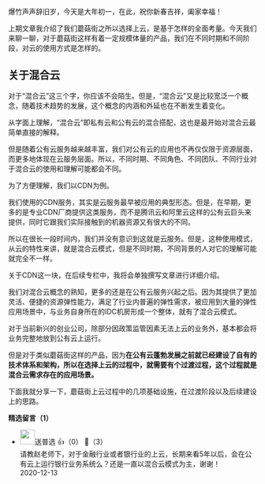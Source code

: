 爆竹声声辞旧岁，今天是大年初一，在此，祝你新春吉祥，阖家幸福！

上期文章我介绍了我们蘑菇街之所以选择上云，是基于怎样的全面考量。今天我们来聊一聊，对于蘑菇街这样有着一定规模体量的产品，我们在不同时期和不同阶段，对云的使用方式是怎样的。

## 关于混合云

对于“混合云”这三个字，你应该不会陌生。但是，“混合云”又是比较宽泛一个概念，随着技术趋势的发展，这个概念的内涵和外延也在不断发生着变化。

从字面上理解，“混合云”即私有云和公有云的混合搭配，这也是最开始对混合云最简单直接的解释。

但是随着公有云服务越来越丰富，我们对公有云的应用也不再仅仅限于资源层面，而更多地体现在云服务层面。所以，不同时期、不同角色、不同团队、不同行业对于混合云的使用和理解可能都会不同。

为了方便理解，我们以CDN为例。

我们使用的CDN服务，其实是云服务最早被应用的典型形态。但是，在早期，更多的是专业CDN厂商提供这类服务，而不是腾讯云和阿里云这样的公有云巨头来提供，同时它跟我们实际接触到的机器资源又有很大的不同。

所以在很长一段时间内，我们并没有意识到这就是云服务。但是，这种使用模式，从云的特性来讲，就是混合云模式，但是不同时期，不同背景的人对它的理解可能就完全不一样。

关于CDN这一块，在后续专栏中，我将会单独撰写文章进行详细介绍。

我们对混合云概念的熟知，更多的还是在公有云服务兴起之后。因为其提供了更加灵活、便捷的资源弹性能力，满足了行业内普遍的弹性需求，被应用到大量的弹性应用场景中，与业务自身所在的IDC机房形成一个整体，就有了混合云模式。

对于当前新兴的创业公司，除部分因政策监管因素无法上云的业务外，基本都会将业务完整地放到公有云上运行。

但是对于类似蘑菇街这样的产品，因为**在公有云蓬勃发展之前就已经建设了自有的技术体系和架构，所以在选择上云的过程中，就需要有个过渡过程，这个过程就是混合云需求存在的应用场景。**

下面我就分享一下，蘑菇街上云过程中的几项基础设施，在过渡阶段以及后续建设上的思路。
<div><strong>精选留言（1）</strong></div><ul>
<li><img src="https://static001.geekbang.org/account/avatar/00/12/a0/a7/db7a7c50.jpg" width="30px"><span>送普选</span> 👍（0） 💬（3）<div>请教赵老师下，对于金融行业或者银行业的上云，长期来看5年以后，会在公有云上运行银行业务系统么？还是一直以混合云模式为主，谢谢！</div>2020-12-13</li><br/>
</ul>